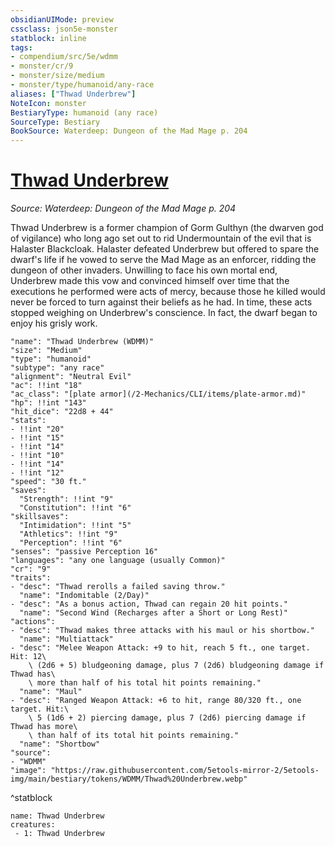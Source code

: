 ```yaml
---
obsidianUIMode: preview
cssclass: json5e-monster
statblock: inline
tags:
- compendium/src/5e/wdmm
- monster/cr/9
- monster/size/medium
- monster/type/humanoid/any-race
aliases: ["Thwad Underbrew"]
NoteIcon: monster
BestiaryType: humanoid (any race)
SourceType: Bestiary
BookSource: Waterdeep: Dungeon of the Mad Mage p. 204
---
```

# [Thwad Underbrew](2-Mechanics/CLI/bestiary/npc/thwad-underbrew-wdmm.md)
*Source: Waterdeep: Dungeon of the Mad Mage p. 204*  

Thwad Underbrew is a former champion of Gorm Gulthyn (the dwarven god of vigilance) who long ago set out to rid Undermountain of the evil that is Halaster Blackcloak. Halaster defeated Underbrew but offered to spare the dwarf's life if he vowed to serve the Mad Mage as an enforcer, ridding the dungeon of other invaders. Unwilling to face his own mortal end, Underbrew made this vow and convinced himself over time that the executions he performed were acts of mercy, because those he killed would never be forced to turn against their beliefs as he had. In time, these acts stopped weighing on Underbrew's conscience. In fact, the dwarf began to enjoy his grisly work.

```statblock
"name": "Thwad Underbrew (WDMM)"
"size": "Medium"
"type": "humanoid"
"subtype": "any race"
"alignment": "Neutral Evil"
"ac": !!int "18"
"ac_class": "[plate armor](/2-Mechanics/CLI/items/plate-armor.md)"
"hp": !!int "143"
"hit_dice": "22d8 + 44"
"stats":
- !!int "20"
- !!int "15"
- !!int "14"
- !!int "10"
- !!int "14"
- !!int "12"
"speed": "30 ft."
"saves":
  "Strength": !!int "9"
  "Constitution": !!int "6"
"skillsaves":
  "Intimidation": !!int "5"
  "Athletics": !!int "9"
  "Perception": !!int "6"
"senses": "passive Perception 16"
"languages": "any one language (usually Common)"
"cr": "9"
"traits":
- "desc": "Thwad rerolls a failed saving throw."
  "name": "Indomitable (2/Day)"
- "desc": "As a bonus action, Thwad can regain 20 hit points."
  "name": "Second Wind (Recharges after a Short or Long Rest)"
"actions":
- "desc": "Thwad makes three attacks with his maul or his shortbow."
  "name": "Multiattack"
- "desc": "Melee Weapon Attack: +9 to hit, reach 5 ft., one target. Hit: 12\
    \ (2d6 + 5) bludgeoning damage, plus 7 (2d6) bludgeoning damage if Thwad has\
    \ more than half of his total hit points remaining."
  "name": "Maul"
- "desc": "Ranged Weapon Attack: +6 to hit, range 80/320 ft., one target. Hit:\
    \ 5 (1d6 + 2) piercing damage, plus 7 (2d6) piercing damage if Thwad has more\
    \ than half of its total hit points remaining."
  "name": "Shortbow"
"source":
- "WDMM"
"image": "https://raw.githubusercontent.com/5etools-mirror-2/5etools-img/main/bestiary/tokens/WDMM/Thwad%20Underbrew.webp"
```
^statblock

```encounter-table
name: Thwad Underbrew
creatures:
 - 1: Thwad Underbrew
```